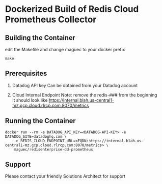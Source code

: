 # Dockerized Build of Redis Cloud Prometheus Collector

## Building the Container

edit the Makefile and change maguec to your docker prefix

```
make
```

## Prerequisites

1) Datadog API key
   Can be obtained from your Datadog account

2) Cloud Internal Endpoint
   Note: remove the redis-### from the beginning
         it should look like https://internal.blah.us-central1-mz.gcp.cloud.rlrcp.com:8070/metrics

## Running the Container

```
docker run --rm -e DATADOG_API_KEY=<DATADOG-API-KEY> -e DATADOG_SITE=datadoghq.com \
	-e REDIS_CLOUD_ENDPOINT_URL=<FQDN:https://internal.blah.us-central1-mz.gcp.cloud.rlrcp.com:8070/metrics> \
	maguec/redisenterprise-dd-prometheus
```

## Support 

Please contact your friendly Solutions Architect for support